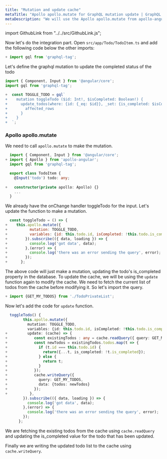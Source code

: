 ```yaml
---
title: "Mutation and update cache"
metaTitle: "Apollo apollo.mutate for GraphQL mutation update | GraphQL Angular Apollo Tutorial"
metaDescription: "We will use the Apollo apollo.mutate from apollo-angular as an example to modify existing data and update cache locally using readQuery and writeQuery and handle optimisticResponse"
---
```


import GithubLink from "../../src/GithubLink.js";

Now let's do the integration part. Open `src/app/Todo/TodoItem.ts` and add the following code below the other imports:

```typescript
+ import gql from 'graphql-tag';
```
Let's define the graphql mutation to update the completed status of the todo

<GithubLink link="https://github.com/hasura/graphql-engine/blob/master/community/learn/graphql-tutorials/tutorials/angular-apollo/app-final/src/app/Todo/TodoItem.ts" text="src/app/Todo/TodoItem.ts" />

```typescript
import { Component, Input } from '@angular/core';
import gql from 'graphql-tag';

+  const TOGGLE_TODO = gql`
+    mutation toggleTodo ($id: Int!, $isCompleted: Boolean!) {
+      update_todos(where: {id: {_eq: $id}}, _set: {is_completed: $isCompleted}) {
+        affected_rows
+      }
+    }
+  `;


```

### Apollo apollo.mutate
We need to call `apollo.mutate` to make the mutation.

```typescript
  import { Component, Input } from '@angular/core';
+ import { Apollo } from 'apollo-angular'; 
  import gql from 'graphql-tag';

  export class TodoItem {
    @Input('todo') todo: any;
    
+   constructor(private apollo: Apollo) {}
    ...
  }
```

We already have the onChange handler toggleTodo for the input. Let's update the function to make a mutation.

```javascript
  const toggleTodo = () => {
+    this.apollo.mutate({
+          mutation: TOGGLE_TODO,
+          variables: {id: this.todo.id, isCompleted: !this.todo.is_completed},
+        }).subscribe(({ data, loading }) => {
+          console.log('got data', data);
+        },(error) => {
+          console.log('there was an error sending the query', error);
+        });
+      };
```

The above code will just make a mutation, updating the todo's is_completed property in the database.
To update the cache, we will be using the `update` function again to modify the cache. We need to fetch the current list of todos from the cache before modifying it. So let's import the query.

```typescript
+ import {GET_MY_TODOS} from './TodoPrivateList';
```
Now let's add the code for `update` function.

```typescript
  toggleTodo() {
        this.apollo.mutate({
          mutation: TOGGLE_TODO,
          variables: {id: this.todo.id, isCompleted: !this.todo.is_completed},
+         update: (cache) => {
+            const existingTodos : any = cache.readQuery({ query: GET_MY_TODOS });
+            const newTodos = existingTodos.todos.map(t => {
+              if (t.id === this.todo.id) {
+                return({...t, is_completed: !t.is_completed});
+              } else {
+                return t;
+              }
+            });
+            cache.writeQuery({
+              query: GET_MY_TODOS,
+              data: {todos: newTodos}
+            });
+          },
        }).subscribe(({ data, loading }) => {
          console.log('got data', data);
        },(error) => {
          console.log('there was an error sending the query', error);
        });
      };

```

We are fetching the existing todos from the cache using `cache.readQuery` and updating the is_completed value for the todo that has been updated.

Finally we are writing the updated todo list to the cache using `cache.writeQuery`.

